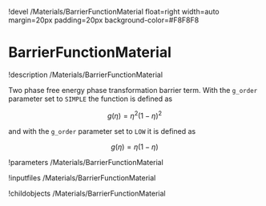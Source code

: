 !devel /Materials/BarrierFunctionMaterial float=right width=auto margin=20px padding=20px background-color=#F8F8F8

# BarrierFunctionMaterial
!description /Materials/BarrierFunctionMaterial

Two phase free energy phase transformation barrier term.
With the `g_order` parameter set to `SIMPLE` the function is defined as

$$
g(\eta) = \eta^2(1-\eta)^2
$$

and with the  `g_order` parameter set to `LOW` it is defined as

$$
g(\eta) = \eta(1-\eta)
$$


!parameters /Materials/BarrierFunctionMaterial

!inputfiles /Materials/BarrierFunctionMaterial

!childobjects /Materials/BarrierFunctionMaterial
